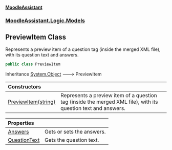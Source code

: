 #### [MoodleAssistant](index.md 'index')
### [MoodleAssistant.Logic.Models](MoodleAssistant.Logic.Models.md 'MoodleAssistant.Logic.Models')

## PreviewItem Class

Represents a preview item of a question tag (inside the merged XML file), with its question text and answers.

```csharp
public class PreviewItem
```

Inheritance [System.Object](https://docs.microsoft.com/en-us/dotnet/api/System.Object 'System.Object') &#129106; PreviewItem

| Constructors | |
| :--- | :--- |
| [PreviewItem(string)](MoodleAssistant.Logic.Models.PreviewItem.PreviewItem(string).md 'MoodleAssistant.Logic.Models.PreviewItem.PreviewItem(string)') | Represents a preview item of a question tag (inside the merged XML file), with its question text and answers. |

| Properties | |
| :--- | :--- |
| [Answers](MoodleAssistant.Logic.Models.PreviewItem.Answers.md 'MoodleAssistant.Logic.Models.PreviewItem.Answers') | Gets or sets the answers. |
| [QuestionText](MoodleAssistant.Logic.Models.PreviewItem.QuestionText.md 'MoodleAssistant.Logic.Models.PreviewItem.QuestionText') | Gets the question text. |
